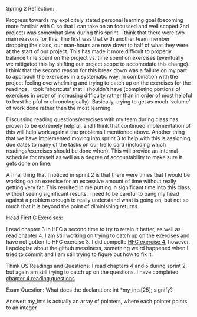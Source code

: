 Spring 2 Reflection:

Progress towards my explicitely stated personal learning goal (becoming more familair with C so that I can take on an focussed and well scoped 2nd project) was somewhat slow during this sprint. I think that there were two main reasons for this.  The first was that with another team member dropping the class, our man-hours are now down to half of what they were at the start of our project. This has made it more difficult to properly balance time spent on the project vs. time spent on exercises (eventually we mitigated this by shifting our project scope to accomodate this change). I think that the second reason for this break down was a failure on my part to approach the exercises in a systematic way. In combination with the project feeling overwhelming and trying to catch up on the exercises for the readings, I took 'shortcuts' that I shouldn't have (completing portions of exercises in order of increasing difficulty rather than in order of most helpful to least helpful or chronologically). Basically, trying to get as much 'volume' of work done rather than the most learning.

Discussing reading questions/exercises with my team during class has proven to be extremely helpful, and I think that continued implementation of this will help work against the problems I mentioned above. Another thing that we have implemented moving into sprint 3 to help with this is assigning due dates to many of the tasks on our trello card (including which readings/exercises should be done when). This will provide an internal schedule for myself as well as a degree of accountability to make sure it gets done on time.

A final thing that I noticed in sprint 2 is that there were times that I would be working on an exercise for an excessive amount of time without really getting very far. This resulted in me putting in significant time into this class, without seeing significant results. I need to be careful to bang my head against a problem enough to really understand what is going on, but not so much that it is beyond the point of diminishing returns.


Head First C Exercises:

I read chapter 3 in HFC a second time to try to retain it better, as well as read chapter 4. I am still working on trying to catch up on the exercises and have not gotten to HFC exercise 3.  I did compelte [HFC exercise 4](https://github.com/JosephLee19/ExercisesInC/tree/master/exercises/ex04/trout), however. I apologize about the github messiness, something weird happened when I tried to commit and I am still trying to figure out how to fix it.

Think OS Readings and Questions:
I read chapters 4 and 5 during sprint 2, but again am still trying to catch up on the questions.  I have completed [chapter 4 reading questions](https://github.com/JosephLee19/ExercisesInC/blob/master/reading_questions/thinkos.md)


Exam Question:
What does the declaration: int *my_ints[25]; signify?

Answer:
my_ints is actually an array of pointers, where each pointer points to an integer
